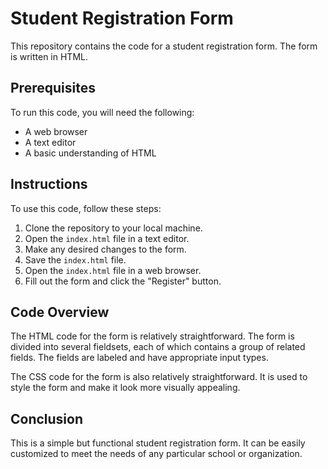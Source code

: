  # Student Registration Form

This repository contains the code for a student registration form. The form is written in HTML.

## Prerequisites

To run this code, you will need the following:

* A web browser
* A text editor
* A basic understanding of HTML

## Instructions

To use this code, follow these steps:

1. Clone the repository to your local machine.
2. Open the `index.html` file in a text editor.
3. Make any desired changes to the form.
4. Save the `index.html` file.
5. Open the `index.html` file in a web browser.
6. Fill out the form and click the "Register" button.

## Code Overview

The HTML code for the form is relatively straightforward. The form is divided into several fieldsets, each of which contains a group of related fields. The fields are labeled and have appropriate input types.

The CSS code for the form is also relatively straightforward. It is used to style the form and make it look more visually appealing.



## Conclusion

This is a simple but functional student registration form. It can be easily customized to meet the needs of any particular school or organization.

